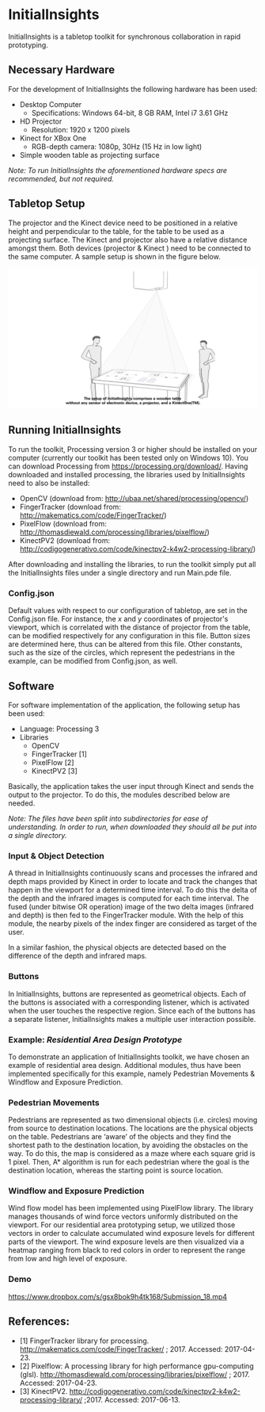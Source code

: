 # InitialInsights
InitialInsights is a tabletop toolkit  for synchronous collaboration in rapid prototyping.
## Necessary Hardware
 
For the development of InitialInsights the following hardware has been used:
- Desktop Computer
  - Specifications: Windows 64-bit, 8 GB RAM, Intel i7 3.61 GHz
- HD Projector
  - Resolution: 1920 x 1200 pixels
- Kinect for XBox One
  - RGB-depth camera: 1080p, 30Hz (15 Hz in low light)
- Simple wooden table as projecting surface
 
*Note: To run InitialInsights the aforementioned hardware specs are recommended, but not required.*
## Tabletop Setup

The  projector and the Kinect device need to be positioned in a relative height and perpendicular to the table, for the table to be used as a projecting surface. The Kinect and projector also have a relative distance amongst them. Both devices (projector & Kinect )  need to be connected to the same computer. A sample setup is shown in the figure below.


![Alt text](cad.png?raw=true "Tabletop setup")

## Running InitialInsights

To run the toolkit, Processing version 3 or higher should be installed on your computer (currently our toolkit has been tested only on Windows 10). You can download Processing from https://processing.org/download/.
Having downloaded and installed processing, the libraries used by InitialInsights need to also be installed:
- OpenCV (download from: http://ubaa.net/shared/processing/opencv/)
- FingerTracker (download from: http://makematics.com/code/FingerTracker/)
- PixelFlow (download from: http://thomasdiewald.com/processing/libraries/pixelflow/)
- KinectPV2 (download from: http://codigogenerativo.com/code/kinectpv2-k4w2-processing-library/)

After downloading and installing the libraries, to run the toolkit simply put all the InitialInsights files under a single directory and run Main.pde file.

### Config.json

Default values with respect to our configuration of tabletop, are set in the Config.json file. For instance, the *x* and *y* coordinates of projector's viewport, which is correlated with the distance of projector from the table, can be modified respectively for any configuration in this file.
Button sizes are determined here, thus can be altered from this file.
Other constants, such as the size of the circles, which represent the pedestrians in the example, can be modified from Config.json, as well.

## Software
 
For software implementation of the application, the following setup has been used:
- Language: Processing 3
- Libraries
  - OpenCV
  - FingerTracker [1]
  - PixelFlow [2]
  - KinectPV2 [3]
 
Basically, the application takes the user input through Kinect and sends the output to the projector. To do this, the modules described below are needed.

*Note: The files have been split into subdirectories for ease of understanding. In order to run, when downloaded they should all be put into a single directory.*
  
### Input & Object Detection
A thread in InitialInsights continuously scans and processes the infrared and depth maps provided by Kinect in order to locate and track the changes that happen in the viewport for a determined time interval. To do this the delta of the depth and the infrared images is computed for each time interval. The fused (under bitwise OR operation) image of the two delta images (infrared and depth) is then fed to the FingerTracker module. With the help of this module, the nearby pixels of the index finger are considered as target of the user.
 
In a similar fashion, the physical objects are detected based on the difference of the depth and infrared maps.
 
### Buttons 
 
In InitialInsights, buttons are represented as geometrical objects. Each of the buttons is associated with a corresponding listener, which is activated when the user touches the respective region. Since each of the buttons has a separate listener, InitialInsights makes a multiple user interaction possible.  
 
 
### Example: *Residential Area Design Prototype*
 
To demonstrate an application of InitialInsights toolkit, we have chosen an example of residential area design. Additional modules, thus have been implemented specifically for this example, namely Pedestrian Movements & Windflow and Exposure Prediction.
 
### Pedestrian Movements
 
Pedestrians are represented as two dimensional objects (i.e. circles) moving from source to destination locations. The locations are the physical objects on the table. Pedestrians are ‘aware’ of the objects and they find the shortest path to the destination location, by avoiding the obstacles on the way. To do this, the map is considered as a maze where each square grid is 1 pixel.  Then, A* algorithm is run for each pedestrian where the goal is the destination location, whereas the starting point is source location. 
 
### Windflow and Exposure Prediction
 
Wind flow model has been implemented using PixelFlow library. The library manages thousands of wind force vectors uniformly distributed on the viewport. For our residential area prototyping setup, we utilized those vectors in order to calculate accumulated wind exposure levels for different parts of the viewport. The wind exposure levels are then visualized via a heatmap ranging from black to red colors in order to represent the range from low and high level of exposure.
 
### Demo

https://www.dropbox.com/s/gsx8bok9h4tk168/Submission_18.mp4
 
 
## References:
- [1] FingerTracker library for processing. http://makematics.com/code/FingerTracker/ ; 2017. Accessed: 2017-04-23.
- [2] Pixelflow: A processing library for high performance gpu-computing (glsl). http://thomasdiewald.com/processing/libraries/pixelflow/ ; 2017. Accessed: 2017-04-23.
- [3] KinectPV2. http://codigogenerativo.com/code/kinectpv2-k4w2-processing-library/ ;2017. Accessed: 2017-06-13.


